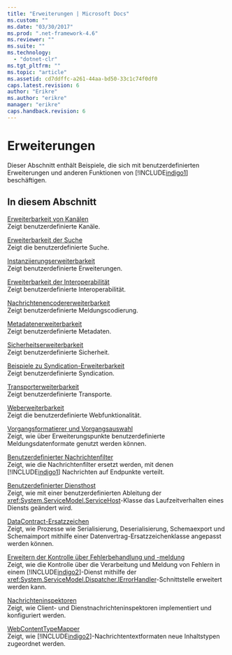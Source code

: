 ```yaml
---
title: "Erweiterungen | Microsoft Docs"
ms.custom: ""
ms.date: "03/30/2017"
ms.prod: ".net-framework-4.6"
ms.reviewer: ""
ms.suite: ""
ms.technology: 
  - "dotnet-clr"
ms.tgt_pltfrm: ""
ms.topic: "article"
ms.assetid: cd7ddffc-a261-44aa-bd50-33c1c74f0df0
caps.latest.revision: 6
author: "Erikre"
ms.author: "erikre"
manager: "erikre"
caps.handback.revision: 6
---
```

# Erweiterungen
Dieser Abschnitt enthält Beispiele, die sich mit benutzerdefinierten Erweiterungen und anderen Funktionen von [!INCLUDE[indigo1](../../../../includes/indigo1-md.md)] beschäftigen.  
  
## In diesem Abschnitt  
 [Erweiterbarkeit von Kanälen](../../../../docs/framework/wcf/samples/channels-extensibility.md)  
 Zeigt benutzerdefinierte Kanäle.  
  
 [Erweiterbarkeit der Suche](../../../../docs/framework/wcf/samples/discovery-extensibility.md)  
 Zeigt die benutzerdefinierte Suche.  
  
 [Instanziierungserweiterbarkeit](../../../../docs/framework/wcf/samples/instancing-extensibility.md)  
 Zeigt benutzerdefinierte Erweiterungen.  
  
 [Erweiterbarkeit der Interoperabilität](../../../../docs/framework/wcf/samples/interop-extensibility.md)  
 Zeigt benutzerdefinierte Interoperabilität.  
  
 [Nachrichtenencodererweiterbarkeit](../../../../docs/framework/wcf/samples/message-encoder-extensibility.md)  
 Zeigt benutzerdefinierte Meldungscodierung.  
  
 [Metadatenerweiterbarkeit](../../../../docs/framework/wcf/samples/metadata-extensibility.md)  
 Zeigt benutzerdefinierte Metadaten.  
  
 [Sicherheitserweiterbarkeit](../../../../docs/framework/wcf/samples/security-extensibility.md)  
 Zeigt benutzerdefinierte Sicherheit.  
  
 [Beispiele zu Syndication\-Erweiterbarkeit](../../../../docs/framework/wcf/samples/syndication-extensibility-samples.md)  
 Zeigt benutzerdefinierte Syndication.  
  
 [Transporterweiterbarkeit](../../../../docs/framework/wcf/samples/transport-extensibility.md)  
 Zeigt benutzerdefinierte Transporte.  
  
 [Weberweiterbarkeit](../../../../docs/framework/wcf/samples/web-extensibility.md)  
 Zeigt die benutzerdefinierte Webfunktionalität.  
  
 [Vorgangsformatierer und Vorgangsauswahl](../../../../docs/framework/wcf/samples/operation-formatter-and-operation-selector.md)  
 Zeigt, wie über Erweiterungspunkte benutzerdefinierte Meldungsdatenformate genutzt werden können.  
  
 [Benutzerdefinierter Nachrichtenfilter](../../../../docs/framework/wcf/samples/custom-message-filter.md)  
 Zeigt, wie die Nachrichtenfilter ersetzt werden, mit denen [!INCLUDE[indigo1](../../../../includes/indigo1-md.md)] Nachrichten auf Endpunkte verteilt.  
  
 [Benutzerdefinierter Diensthost](../../../../docs/framework/wcf/samples/custom-service-host.md)  
 Zeigt, wie mit einer benutzerdefinierten Ableitung der <xref:System.ServiceModel.ServiceHost>\-Klasse das Laufzeitverhalten eines Diensts geändert wird.  
  
 [DataContract\-Ersatzzeichen](../../../../docs/framework/wcf/samples/datacontract-surrogate.md)  
 Zeigt, wie Prozesse wie Serialisierung, Deserialisierung, Schemaexport und Schemaimport mithilfe einer Datenvertrag\-Ersatzzeichenklasse angepasst werden können.  
  
 [Erweitern der Kontrolle über Fehlerbehandlung und \-meldung](../../../../docs/framework/wcf/samples/extending-control-over-error-handling-and-reporting.md)  
 Zeigt, wie die Kontrolle über die Verarbeitung und Meldung von Fehlern in einem [!INCLUDE[indigo2](../../../../includes/indigo2-md.md)]\-Dienst mithilfe der <xref:System.ServiceModel.Dispatcher.IErrorHandler>\-Schnittstelle erweitert werden kann.  
  
 [Nachrichteninspektoren](../../../../docs/framework/wcf/samples/message-inspectors.md)  
 Zeigt, wie Client\- und Dienstnachrichteninspektoren implementiert und konfiguriert werden.  
  
 [WebContentTypeMapper](../../../../docs/framework/wcf/samples/webcontenttypemapper-sample.md)  
 Zeigt, wie [!INCLUDE[indigo2](../../../../includes/indigo2-md.md)]\-Nachrichtentextformaten neue Inhaltstypen zugeordnet werden.